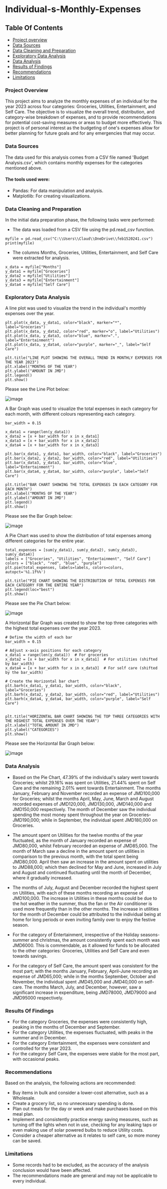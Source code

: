 # Individual-s-Monthly-Expenses
## Table Of Contents
- [Project overview](#project-overview)
- [Data Sources](#data-sources)
- [Data Cleaning and Preparation](#data-cleaning-and-preparation)
- [Exploratory Data Analysis](#exploratory-data-analysis)
- [Data Analysis](#data-analysis)
- [Results of Findings](#results-of-findings)
- [Recommendations](#recommendations)
- [Limitations](limitations)

### Project Overview
This project aims to analyze the monthly expenses of an individual for the year 2023 across four categories: Groceries, Utilities, Entertainment, and Self Care. The objective is to visualize the overall trend, distribution, and category-wise breakdown of expenses, and to provide recommendations for potential cost-saving measures or areas to budget more effectively. This project is of personal interest as the budgeting of one's expenses allow for better planning for future goals and for any emergencies that may occur.

### Data Sources
The data used for this analysis comes from a CSV file named 'Budget Analysis.csv', which contains monthly expenses for the categories mentioned above.
    
#### The tools used were:
- Pandas: For data manipulation and analysis.
- Matplotlib: For creating visualizations.

 ### Data Cleaning and Preparation
In the initial data preparation phase, the following tasks were performed:
- The data was loaded from a CSV file using the pd.read_csv function.
```
myfile = pd.read_csv("C:\\Users\\Claud\\OneDrive\\feb1520241.csv")
print(myfile)
```
- The columns Months, Groceries, Utilities, Entertainment, and Self Care were extracted for analysis.
  
```
x_data = myfile["Months"]
y_data1 = myfile["Groceries"]
y_data2 = myfile["Utilities"]
y_data3 = myfile["Entertainment"]
y_data4 = myfile["Self Care"]

```
### Exploratory Data Analysis

A line plot was used to visualize the trend in the individual's monthly expenses over the year.
```
plt.plot(x_data, y_data1, color="black", marker="*", label="Groceries")
plt.plot(x_data, y_data2, color="red", marker="o", label="Utilities")
plt.plot(x_data, y_data3, color="blue", marker=".", label="Entertainment")
plt.plot(x_data, y_data4, color="purple", marker="_", label="Self Care")

plt.title("LINE PLOT SHOWING THE OVERALL TREND IN MONTHLY EXPENSES FOR THE YEAR 2023")
plt.xlabel("MONTHS OF THE YEAR")
plt.ylabel("AMOUNT IN JMD")
plt.legend()
plt.show()
```
Please see the Line Plot below:

![image](https://github.com/ChrisAnn609/Individual-s-Monthly-Expenses/assets/173093556/ca9520b8-1d25-4fba-b781-981e3b0a7954)


A Bar Graph was used to visualize the total expenses in each category for each month, with different colours representing each category.
```
bar_width = 0.15

x_data1 = range(len(y_data1))
x_data2 = [x + bar_width for x in x_data1]
x_data3 = [x + bar_width for x in x_data2]
x_data4 = [x + bar_width for x in x_data3]

plt.bar(x_data1, y_data1, bar_width, color="black", label="Groceries")
plt.bar(x_data2, y_data2, bar_width, color="red", label="Utilities")
plt.bar(x_data3, y_data3, bar_width, color="blue", label="Entertainment")
plt.bar(x_data4, y_data4, bar_width, color="purple", label="Self Care")

plt.title("BAR CHART SHOWING THE TOTAL EXPENSES IN EACH CATEGORY FOR EACH MONTH")
plt.xlabel("MONTHS OF THE YEAR")
plt.ylabel("AMOUNT IN JMD")
plt.legend()
plt.show()
```
Please see the Bar Graph below:

![image](https://github.com/ChrisAnn609/Individual-s-Monthly-Expenses/assets/173093556/93337d19-46e7-4aff-ae5f-b890ec31ab80)


A Pie Chart was used to show the distribution of total expenses among different categories for the entire year. 

```
total_expenses = [sum(y_data1), sum(y_data2), sum(y_data3), sum(y_data4)]
labels = ["Groceries", "Utilities", "Entertainment", "Self Care"]
colors = ["black", "red", "blue", "purple"]
plt.pie(total_expenses, labels=labels, colors=colors, autopct='%1.1f%%')

plt.title("PIE CHART SHOWING THE DISTRIBUTION OF TOTAL EXPENSES FOR EACH CATEGORY FOR THE ENTIRE YEAR")
plt.legend(loc="best")
plt.show()
```

Please see the Pie Chart below:


![image](https://github.com/ChrisAnn609/Individual-s-Monthly-Expenses/assets/173093556/238ad392-7061-4561-9961-72cfe69c6738)


A Horizontal Bar Graph was created to show the top three categories with the highest total expenses over the year 2023.

```
# Define the width of each bar
bar_width = 0.15

# Adjust x-axis positions for each category
x_data1 = range(len(y_data1))  # For groceries
x_data2 = [x + bar_width for x in x_data1]  # For utilities (shifted by bar_width)
x_data4 = [x + bar_width for x in x_data3]  # For self care (shifted by the bar_width)

# Create the Horizontal bar chart
plt.barh(x_data1, y_data1, bar_width, color="black", label="Groceries")
plt.barh(x_data2, y_data2, bar_width, color="red", label="Utilities")
plt.barh(x_data4, y_data4, bar_width, color="purple", label="Self Care")


plt.title("HORIZONTAL BAR CHART SHOWING THE TOP THREE CATEGORIES WITH THE HIGHEST TOTAL EXPENSES OVER THE YEAR")
plt.xlabel("TOTAL AMOUNT IN JMD")
plt.ylabel("CATEGORIES")
plt.show()
```

Please see the Horizontal Bar Graph below:

![image](https://github.com/ChrisAnn609/Individual-s-Monthly-Expenses/assets/173093556/78b791d9-d560-434a-b295-f999ee1c4ea0)


 
 ### Data Analysis
 
- Based on the Pie Chart, 47.39% of the individual's salary went towards Groceries; whilst 29.16% was spent on Utilities, 21.44% spent on Self Care and the remaining 2.01% went towards Entertainment. The months January, February and November recorded an expense of JMD100,000 for Groceries; whilst the months April, May, June, March and August recorded expenses of JMD120,000, JMD130,000, JMD140,000 and JMD150,000 respectively.
The month of December saw the individual spending the most money spent throughout the year on Groceries-JMD190,000; while in September, the individual spent JMD180,000 on Groceries.

- The amount spent on Utilities for the twelve months of the year fluctuated, as the month of January recorded an expense of JMD80,000, whilst February recorded an expense of JMD85,000. The month of March saw a decline in the amount spent on utilities in comparison to the previous month, with the total spent being JMD80,000. April then saw an increase in the amount spent on utilities to JMD88,000; which then declined for May and June, increased in July and August and continued fluctuating until the month of December, where it gradually increased. 

- The months of July, August and December recorded the highest spent on Utilities, with each of these months recording an expense of JMD100,000. The increase in Utilities in these months could be due to the hot weather in the summer, thus the fan or the Air conditioner is used more frequently than in the other months. The increase in utilities for the month of December could be attributed to the individual being at home for long periods or even inviting family over to enjoy the festive season.

- For the category of Entertainment, irrespective of the Holiday seasons- summer and christmas, the amount consistently spent each month was JMD6000. This is commendable, as it allowed for funds to be allocated to the other categories: Groceries, Utilities and Self Care and even towards savings.

- For the category of Self Care, the amount spent was consistent for the most part; with the months January, February, April-June recording an expense of JMD65,000; while in the months September, October and November, the individual spent JMD45,000 and JMD40,000 on self-care. The months March, July, and December, however, saw a significant increase in expenditure, being JMD78000, JMD79000 and JMD95000 respectively.


### Results Of Findings

- For the category Groceries, the expenses were consistently high, peaking in the months of December and September.
- For the category Utilities, the expenses fluctuated, with peaks in the summer and in  December.
- For the category Entertainment, the expenses were consistent and controlled for the year 2023.
- For the category Self Care, the expenses were stable for the most part, with occasional peaks.

### Recommendations

Based on the analysis, the following actions are recommended:
- Buy items in bulk and consider a lower-cost alternative, such as a  Wholesale. 
- Create a grocery list, so no unnecessary spending is done.
- Plan out meals for the day or week and make purchases based on this meal plan.
- Implement and consistently practice energy saving measures, such as turning off the lights when not in use, checking for any leaking taps or even making use of solar powered bulbs to reduce Utility costs.
- Consider a cheaper alternative as it relates to self care, so more money can be saved.

### Limitations

- Some records had to be excluded, as the accuracy of the analysis conclusion would have been affected.
- The recommendations made are general and may not be applicable to every individual.
  

